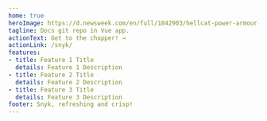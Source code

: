 ```yaml
---
home: true
heroImage: https://d.newsweek.com/en/full/1842903/hellcat-power-armour-fallout-76.png?w=1600&h=1600&q=88&f=e4c22f5243f25d531fb5eb4e8321ce61
tagline: Docs git repo in Vue app.
actionText: Get to the chopper! →
actionLink: /snyk/
features:
- title: Feature 1 Title
  details: Feature 1 Description
- title: Feature 2 Title
  details: Feature 2 Description
- title: Feature 3 Title
  details: Feature 3 Description
footer: Snyk, refreshing and crisp!
---
```

